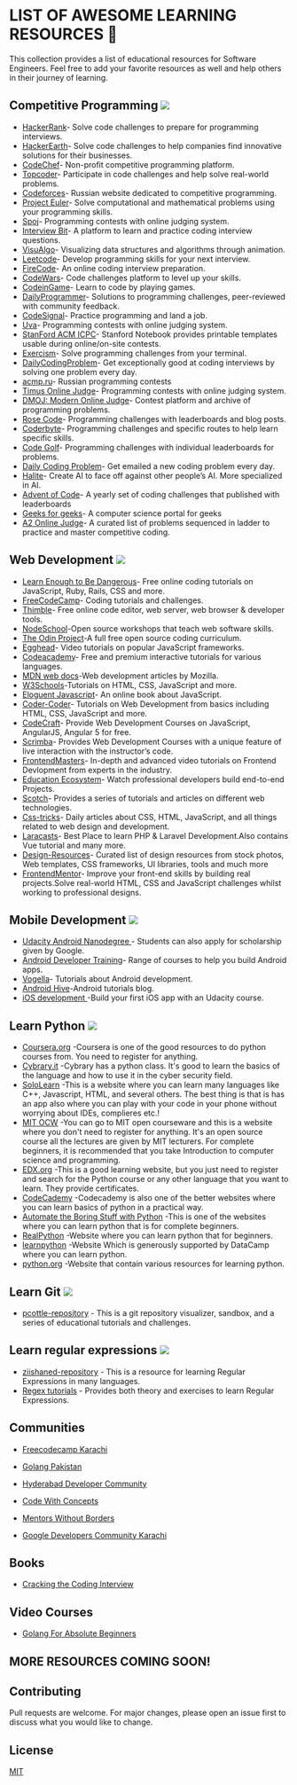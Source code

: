# LIST OF AWESOME LEARNING RESOURCES 🚀

This collection provides a list of educational resources for Software Engineers. Feel free to add your favorite resources as well and help others in their journey of learning.

## Competitive Programming <img src="https://img.icons8.com/material-sharp/24/000000/programming.png"/>

- [HackerRank](https://www.hackerrank.com/)- Solve code challenges to prepare for programming interviews.
- [HackerEarth](https://www.hackerearth.com/)- Solve code challenges to help companies find innovative solutions for their businesses.
- [CodeChef](https://www.codechef.com/)- Non-profit competitive programming platform.
- [Topcoder](https://www.topcoder.com/)- Participate in code challenges and help solve real-world problems.
- [Codeforces](https://codeforces.com/)- Russian website dedicated to competitive programming.
- [Project Euler](https://projecteuler.net/)- Solve computational and mathematical problems using your programming skills.
- [Spoj](https://www.spoj.com/)- Programming contests with online judging system.
- [Interview Bit](https://www.interviewbit.com/)- A platform to learn and practice coding interview questions.
- [VisuAlgo](https://visualgo.net/en)- Visualizing data structures and algorithms through animation.
- [Leetcode](https://leetcode.com/)- Develop programming skills for your next interview.
- [FireCode](https://www.firecode.io/)- An online coding interview preparation.
- [CodeWars](https://www.codewars.com/)- Code challenges platform to level up your skills.
- [CodeinGame](https://www.codingame.com/start)- Learn to code by playing games.
- [DailyProgrammer](https://www.hackerrank.com/)- Solutions to programming challenges, peer-reviewed with community feedback.
- [CodeSignal](https://codesignal.com/)- Practice programming and land a job.
- [Uva](https://onlinejudge.org/)- Programming contests with online judging system.
- [StanFord ACM ICPC](https://github.com/jaehyunp/stanfordacm)- Stanford Notebook provides printable templates usable during online/on-site contests.
- [Exercism](https://exercism.io/)- Solve programming challenges from your terminal.
- [DailyCodingProblem](https://www.dailycodingproblem.com/)- Get exceptionally good at coding interviews by solving one problem every day.
- [acmp.ru](https://acmp.ru/)- Russian programming contests
- [Timus Online Judge](https://acm.timus.ru/?locale=en)- Programming contests with online judging system.
- [DMOJ: Modern Online Judge](https://dmoj.ca/)- Contest platform and archive of programming problems.
- [Rose Code](https://www.rosecode.net/)- Programming challenges with leaderboards and blog posts.
- [Coderbyte](https://coderbyte.com/)- Programming challenges and specific routes to help learn specific skills.
- [Code Golf](https://code.golf/)- Programming challenges with individual leaderboards for problems.
- [Daily Coding Problem](https://www.dailycodingproblem.com/)- Get emailed a new coding problem every day.
- [Halite](https://halite.io/)- Create AI to face off against other people’s AI. More specialized in AI.
- [Advent of Code](https://adventofcode.com/)- A yearly set of coding challenges that published with leaderboards
- [Geeks for geeks](https://www.geeksforgeeks.org/)- A computer science portal for geeks
- [A2 Online Judge](https://a2oj.com/)- A curated list of problems sequenced in ladder to practice and master competitive coding.

## Web Development <img src="https://img.icons8.com/material-sharp/24/000000/html-5.png"/>

- [Learn Enough to Be Dangerous](https://www.learnenough.com/)- Free online coding tutorials on JavaScript, Ruby, Rails, CSS and more.
- [FreeCodeCamp](https://www.freecodecamp.org/)- Coding tutorials and challenges.
- [Thimble](https://foundation.mozilla.org/en/artifacts/thimble/)- Free online code editor, web server, web browser & developer tools.
- [NodeSchool](https://nodeschool.io/)-Open source workshops that teach web software skills.
- [The Odin Project](https://www.theodinproject.com/)-A full free open source coding curriculum.
- [Egghead](https://egghead.io/)- Video tutorials on popular JavaScript frameworks.
- [Codeacademy](https://www.codecademy.com/)- Free and premium interactive tutorials for various languages.
- [MDN web docs](https://developer.mozilla.org/en-US/docs/Learn)-Web development articles by Mozilla.
- [W3Schools](https://www.w3schools.com/)-Tutorials on HTML, CSS, JavaScript and more.
- [Eloguent Javascript](https://eloquentjavascript.net/)- An online book about JavaScript.
- [Coder-Coder](https://coder-coder.com/)- Tutorials on Web Development from basics including HTML, CSS, JavaScript and more.
- [CodeCraft](https://codecraft.tv/)- Provide Web Development Courses on JavaScript, AngularJS, Angular 5 for free.
- [Scrimba](https://scrimba.com/)- Provides Web Development Courses with a unique feature of live interaction with the instructor’s code.
- [FrontendMasters](https://frontendmasters.com/)- In-depth and advanced video tutorials on Frontend Devlopment from experts in the industry.
- [Education Ecosystem](https://www.education-ecosystem.com/)- Watch professional developers build end-to-end Projects.
- [Scotch](https://scotch.io/)- Provides a series of tutorials and articles on different web technologies.
- [Css-tricks](https://css-tricks.com/)- Daily articles about CSS, HTML, JavaScript, and all things related to web design and development.
- [Laracasts](https://laracasts.com/)- Best Place to learn PHP & Laravel Development.Also contains Vue tutorial and many more.
- [Design-Resources](https://github.com/bradtraversy/design-resources-for-developers)- Curated list of design resources from stock photos, Web templates, CSS frameworks, UI libraries, tools and much more
- [FrontendMentor](https://www.frontendmentor.io)- Improve your front-end skills by building real projects.Solve real-world HTML, CSS and JavaScript challenges whilst working to professional designs.

## Mobile Development <img src="https://img.icons8.com/material-sharp/50/000000/android-os.png"/>

- [Udacity Android Nanodegree ](https://www.udacity.com/course/android-developer-nanodegree-by-google--nd801)- Students can also apply for scholarship given by Google.
- [Android Developer Training](https://developer.android.com/courses)- Range of courses to help you build Android apps.
- [Vogella](https://www.vogella.com/tutorials/android.html)- Tutorials about Android development.
- [Android Hive](https://nodeschool.io/)-Android tutorials blog.
- [iOS development ](https://www.udacity.com/course/intro-to-ios-app-development-with-swift--ud585)-Build your first iOS app with an Udacity course.

## Learn Python <img src="https://img.icons8.com/metro/26/000000/python.png"/>

- [Coursera.org](https://www.coursera.org/) -Coursera is one of the good resources to do python courses from. You need to register for anything.
- [Cybrary.it](https://www.cybrary.it/course/python/) -Cybrary has a python class. It's good to learn the basics of the language and how to use it in the cyber security field.
- [SoloLearn](https://www.sololearn.com/) -This is a website where you can learn many languages like C++, Javascript, HTML, and several others. The best thing is that is has an app also where you can play with your code in your phone without worrying about IDEs, complieres etc.!
- [MIT OCW](https://ocw.mit.edu/courses/electrical-engineering-and-computer-science/6-00-introduction-to-computer-science-and-programming-fall-2008/index.htm) -You can go to MIT open courseware and this is a website where you don't need to register for anything. It's an open source course all the lectures are given by MIT lecturers. For complete beginners, it is recommended that you take Introduction to computer science and programming.
- [EDX.org](http://www.edx.org/) -This is a good learning website, but you just need to register and search for the Python course or any other language that you want to learn. They provide certificates.
- [CodeCademy](https://www.codecademy.com/) -Codecademy is also one of the better websites where you can learn basics of python in a practical way.
- [Automate the Boring Stuff with Python](https://automatetheboringstuff.com/) -This is one of the websites where you can learn python that is for complete beginners.
- [RealPython](https://realpython.com/start-here/) -Website where you can learn python that for beginners.
- [learnpython](https://www.learnpython.org/) -Website Which is generously supported by DataCamp where you can learn python.
- [python.org](https://wiki.python.org/moin/BeginnersGuide/Programmers) -Website that contain various resources for learning python.

## Learn Git <img src="https://img.icons8.com/wired/64/000000/compare-git.png"/>

- [pcottle-repository](https://github.com/pcottle/learnGitBranching) - This is a git repository visualizer, sandbox, and a series of educational tutorials and challenges.

## Learn regular expressions <img src="https://img.icons8.com/officexs/16/000000/regex.png"/>

- [ziishaned-repository](https://github.com/ziishaned/learn-regex) - This is a resource for learning Regular Expressions in many languages.
- [Regex tutorials](http://regextutorials.com/) - Provides both theory and exercises to learn Regular Expressions.

## Communities

- [Freecodecamp Karachi](https://www.facebook.com/groups/free.code.camp.karachi)

- [Golang Pakistan](https://www.facebook.com/groups/2547735885480597)

- [Hyderabad Developer Community](https://www.facebook.com/groups/HyderabadDeveloperCommunity)

- [Code With Concepts](https://www.facebook.com/groups/codewithconcepts)

- [Mentors Without Borders](https://www.facebook.com/MentorsWB)

- [Google Developers Community Karachi](https://www.facebook.com/groups/GDGKolachi)

## Books 
- [Cracking the Coding Interview](https://www.google.com/url?sa=t&source=web&rct=j&url=https://cin.ufpe.br/~fbma/Crack/Cracking%2520the%2520Coding%2520Interview%2520189%2520Programming%2520Questions%2520and%2520Solutions.pdf&ved=2ahUKEwjypc602JnuAhVUuXEKHd5SCnYQFjAAegQIARAB&usg=AOvVaw3vI5dXqJ_ptFWhjqeUJeY_)

## Video Courses 
- [Golang For Absolute Beginners](https://youtube.com/playlist?list=PLf-kTzgXA1gxcQDIoCYxP3kk_fCPZnFXr)


## MORE RESOURCES COMING SOON!

## Contributing

Pull requests are welcome. For major changes, please open an issue first to discuss what you would like to change.

## License

[MIT](https://choosealicense.com/licenses/mit/)
